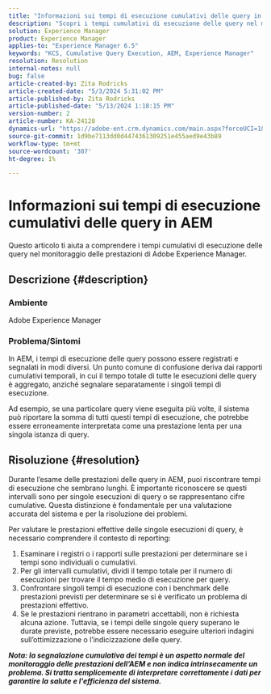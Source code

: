 ```yaml
---
title: "Informazioni sui tempi di esecuzione cumulativi delle query in AEM"
description: "Scopri i tempi cumulativi di esecuzione delle query nel monitoraggio delle prestazioni di Adobe Experience Manager."
solution: Experience Manager
product: Experience Manager
applies-to: "Experience Manager 6.5"
keywords: "KCS, Cumulative Query Execution, AEM, Experience Manager"
resolution: Resolution
internal-notes: null
bug: false
article-created-by: Zita Rodricks
article-created-date: "5/3/2024 5:31:02 PM"
article-published-by: Zita Rodricks
article-published-date: "5/13/2024 1:18:15 PM"
version-number: 2
article-number: KA-24128
dynamics-url: "https://adobe-ent.crm.dynamics.com/main.aspx?forceUCI=1&pagetype=entityrecord&etn=knowledgearticle&id=afe803e6-7209-ef11-9f8a-6045bd026dc7"
source-git-commit: 1d9be7113dd0d4474361309251e455aed9e43b89
workflow-type: tm+mt
source-wordcount: '307'
ht-degree: 1%

---
```


# Informazioni sui tempi di esecuzione cumulativi delle query in AEM


Questo articolo ti aiuta a comprendere i tempi cumulativi di esecuzione delle query nel monitoraggio delle prestazioni di Adobe Experience Manager.

## Descrizione {#description}


### Ambiente

Adobe Experience Manager



### Problema/Sintomi

In AEM, i tempi di esecuzione delle query possono essere registrati e segnalati in modi diversi. Un punto comune di confusione deriva dai rapporti cumulativi temporali, in cui il tempo totale di tutte le esecuzioni delle query è aggregato, anziché segnalare separatamente i singoli tempi di esecuzione.

Ad esempio, se una particolare query viene eseguita più volte, il sistema può riportare la somma di tutti questi tempi di esecuzione, che potrebbe essere erroneamente interpretata come una prestazione lenta per una singola istanza di query.


## Risoluzione {#resolution}


Durante l’esame delle prestazioni delle query in AEM, puoi riscontrare tempi di esecuzione che sembrano lunghi. È importante riconoscere se questi intervalli sono per singole esecuzioni di query o se rappresentano cifre cumulative. Questa distinzione è fondamentale per una valutazione accurata del sistema e per la risoluzione dei problemi.

Per valutare le prestazioni effettive delle singole esecuzioni di query, è necessario comprendere il contesto di reporting:

1. Esaminare i registri o i rapporti sulle prestazioni per determinare se i tempi sono individuali o cumulativi.
2. Per gli intervalli cumulativi, dividi il tempo totale per il numero di esecuzioni per trovare il tempo medio di esecuzione per query.
3. Confrontare singoli tempi di esecuzione con i benchmark delle prestazioni previsti per determinare se si è verificato un problema di prestazioni effettivo.
4. Se le prestazioni rientrano in parametri accettabili, non è richiesta alcuna azione. Tuttavia, se i tempi delle singole query superano le durate previste, potrebbe essere necessario eseguire ulteriori indagini sull’ottimizzazione o l’indicizzazione delle query.


<b>*Nota: la segnalazione cumulativa dei tempi è un aspetto normale del monitoraggio delle prestazioni dell’AEM e non indica intrinsecamente un problema. Si tratta semplicemente di interpretare correttamente i dati per garantire la salute e l&#39;efficienza del sistema.</b>*
